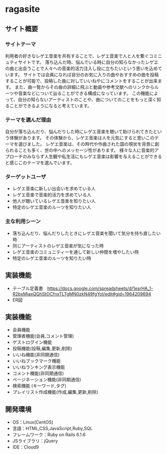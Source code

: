 # ragasite

## サイト概要

### サイトテーマ
利用者の好きなレゲエ音楽を共有することで、レゲエ音楽で人と人を繋ぐコミニュティサイトです。
落ち込んだ時、悩んでいる時に自分の知らなかったレゲエの曲と出会うことで人々への音楽的活力注入し役に立ちたいという思いを込めています。
サイトでは会員になれば自分のお気に入りの曲やおすすめの曲を投稿することが可能で、投稿した曲に対していいねやにコメントをすることが出来ます。
また、曲一覧からその曲の詳細に飛ぶと動画や参考文献へのリンクからルーツや音楽などについて辿ることができる構成になっています。
この機能によって、自分の知らないアーティストのことや、曲についてのことをもっと深く知ることができるようになると考えています。

### テーマを選んだ理由
自分が落ち込んだり、悩んだりした時にレゲエ音楽を聴いて助けられてきたという体験があります。
その体験から、レゲエ音楽は人を元気にすると思いこのテーマを選びました。
レゲエ音楽は、その時代や作曲された国の現状を背景に創られることも多く、世の中へのメッセージ性があります。
様々な人に音楽的アプローチのみならず人生観や私生活にもレゲエ音楽は影響を与えることができると感じこのテーマを選んでいます。

### ターゲットユーザ
 - レゲエ音楽に新しい出会いを求めている人
 - レゲエ音楽で音楽的活力を求めている人
 - 他人が聴いているレゲエ音楽を知りたい人
 - 特定のレゲエ音楽のルーツを知りたい人

### 主な利用シーン
 - 落ち込んだり、悩んだりしたときにレゲエ音楽を聞いて気分を持ち直したい時
 - 同じアーティストのレゲエ音楽が気になった時
 - レゲエ音楽のコミュニティーを通して新しい仲間を増やしたい時
 - 特定のレゲエ音楽のルーツを知りたい時

## 実装機能
 - テーブル定義書　https://docs.google.com/spreadsheets/d/1esrHA_1-R2bxMjaxQQhStOCfnxTLTgMN0zkN49fgYoI/edit#gid=1964209694
 - ER図

## 実装機能
 - 会員機能
 - 管理者機能(会員,コメント管理)
 - ゲストログイン機能
 - 投稿機能(投稿,編集,更新,削除)
 - いいね機能(非同期通信)
 - いいねブックマーク機能
 - いいねランキング表示機能
 - コメント機能(非同期通信)
 - ページネーション機能(非同期通信)
 - 検索機能 (キーワード,タグ)
 - プレイリスト作成機能(作成,編集,更新,削除)

## 開発環境
 - OS：Linux(CentOS)
 - 言語：HTML,CSS,JavaScript,Ruby,SQL
 - フレームワーク：Ruby on Rails 6.1.6
 - JSライブラリ：jQuery
 - IDE：Cloud9


